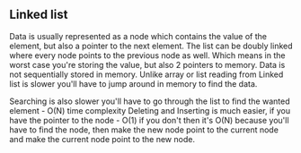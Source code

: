 ## Linked list

Data is usually represented as a node which contains the value of the element, but also a pointer to the next element.
The list can be doubly linked where every node points to the previous node as well.
Which means in the worst case you're storing the value, but also 2 pointers to memory.
Data is not sequentially stored in memory.
Unlike array or list reading from Linked list is slower you'll have to jump around in memory to find the data.

Searching is also slower you'll have to go through the list to find the wanted element - O(N) time complexity
Deleting and Inserting is much easier, if you have the pointer to the node - O(1) if you don't then it's O(N)
because you'll have to find the node, then make the new node point to the current node and make the current node
point to the new node.